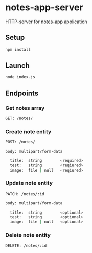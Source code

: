 # notes-app-server

HTTP-server for [notes-app](https://github.com/GreysMouse/notes-app) application

## Setup

```sh
npm install
```

## Launch

```sh
node index.js
```

## Endpoints

### Get notes array

```sh
GET: /notes/
```
### Create note entity

```sh
POST: /notes/
```

```sh
body: multipart/form-data

  title:  string        <required>
  test:   string        <reqiured>
  image:  file | null   <reqiured>

```

### Update note entity

```sh
PATCH: /notes/:id
```

```sh
body: multipart/form-data

  title:  string        <optional>
  test:   string        <optional>
  image:  file | null   <optional>

```

### Delete note entity

```sh
DELETE: /notes/:id
```
